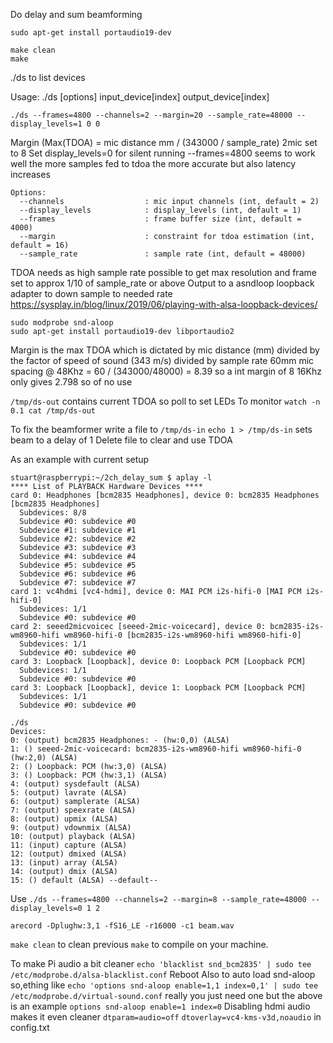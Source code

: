 Do delay and sum beamforming

`sudo apt-get install portaudio19-dev`
```
make clean
make
```
./ds to list devices

Usage: ./ds [options] input_device[index] output_device[index]

`./ds --frames=4800 --channels=2 --margin=20 --sample_rate=48000 --display_levels=1 0 0`

Margin (Max(TDOA) = mic distance mm / (343000 / sample_rate) 2mic set to 8
Set display_levels=0 for silent running
--frames=4800 seems to work well the more samples fed to tdoa the more accurate but also latency increases 

```
Options:
  --channels                  : mic input channels (int, default = 2)
  --display_levels            : display_levels (int, default = 1)
  --frames                    : frame buffer size (int, default = 4000)
  --margin                    : constraint for tdoa estimation (int, default = 16)
  --sample_rate               : sample rate (int, default = 48000)
```  

TDOA needs as high sample rate possible to get max resolution and frame set to approx 1/10 of sample_rate or above
Output to a asndloop loopback adapter to down sample to needed rate
https://sysplay.in/blog/linux/2019/06/playing-with-alsa-loopback-devices/
```
sudo modprobe snd-aloop
sudo apt-get install portaudio19-dev libportaudio2
```

Margin is the max TDOA which is dictated by mic distance (mm) divided by the factor of speed of sound (343 m/s) divided by sample rate
60mm mic spacing @ 48Khz = 60 / (343000/48000) = 8.39 so a int margin of 8
16Khz only gives 2.798 so of no use

`/tmp/ds-out` contains current TDOA so poll to set LEDs
To monitor `watch -n 0.1 cat /tmp/ds-out`

To fix the beamformer write a file to `/tmp/ds-in`
`echo 1 > /tmp/ds-in` sets beam to a delay of 1
Delete file to clear and use TDOA

As an example with current setup
```
stuart@raspberrypi:~/2ch_delay_sum $ aplay -l
**** List of PLAYBACK Hardware Devices ****
card 0: Headphones [bcm2835 Headphones], device 0: bcm2835 Headphones [bcm2835 Headphones]
  Subdevices: 8/8
  Subdevice #0: subdevice #0
  Subdevice #1: subdevice #1
  Subdevice #2: subdevice #2
  Subdevice #3: subdevice #3
  Subdevice #4: subdevice #4
  Subdevice #5: subdevice #5
  Subdevice #6: subdevice #6
  Subdevice #7: subdevice #7
card 1: vc4hdmi [vc4-hdmi], device 0: MAI PCM i2s-hifi-0 [MAI PCM i2s-hifi-0]
  Subdevices: 1/1
  Subdevice #0: subdevice #0
card 2: seeed2micvoicec [seeed-2mic-voicecard], device 0: bcm2835-i2s-wm8960-hifi wm8960-hifi-0 [bcm2835-i2s-wm8960-hifi wm8960-hifi-0]
  Subdevices: 1/1
  Subdevice #0: subdevice #0
card 3: Loopback [Loopback], device 0: Loopback PCM [Loopback PCM]
  Subdevices: 1/1
  Subdevice #0: subdevice #0
card 3: Loopback [Loopback], device 1: Loopback PCM [Loopback PCM]
  Subdevices: 1/1
  Subdevice #0: subdevice #0
```
```
./ds
Devices:
0: (output) bcm2835 Headphones: - (hw:0,0) (ALSA)
1: () seeed-2mic-voicecard: bcm2835-i2s-wm8960-hifi wm8960-hifi-0 (hw:2,0) (ALSA)
2: () Loopback: PCM (hw:3,0) (ALSA)
3: () Loopback: PCM (hw:3,1) (ALSA)
4: (output) sysdefault (ALSA)
5: (output) lavrate (ALSA)
6: (output) samplerate (ALSA)
7: (output) speexrate (ALSA)
8: (output) upmix (ALSA)
9: (output) vdownmix (ALSA)
10: (output) playback (ALSA)
11: (input) capture (ALSA)
12: (output) dmixed (ALSA)
13: (input) array (ALSA)
14: (output) dmix (ALSA)
15: () default (ALSA) --default--
```
Use `./ds --frames=4800 --channels=2 --margin=8 --sample_rate=48000 --display_levels=0 1 2`

`arecord -Dplughw:3,1 -fS16_LE -r16000 -c1 beam.wav`

`make clean` to clean previous `make` to compile on your machine.

To make Pi audio a bit cleaner
`echo 'blacklist snd_bcm2835' | sudo tee /etc/modprobe.d/alsa-blacklist.conf`
Reboot
Also to auto load snd-aloop so,ething like
`echo 'options snd-aloop enable=1,1 index=0,1' | sudo tee /etc/modprobe.d/virtual-sound.conf`
really you just need one but the above is an example `options snd-aloop enable=1 index=0`
Disabling hdmi audio makes it even cleaner `dtparam=audio=off` `dtoverlay=vc4-kms-v3d,noaudio` in config.txt

